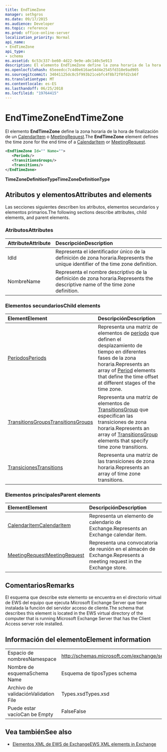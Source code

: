 ```yaml
---
title: EndTimeZone
manager: sethgros
ms.date: 09/17/2015
ms.audience: Developer
ms.topic: reference
ms.prod: office-online-server
localization_priority: Normal
api_name:
- EndTimeZone
api_type:
- schema
ms.assetid: 6c53c337-be60-4d22-9e9e-a0c140c5e913
description: El elemento EndTimeZone define la zona horaria de la hora de finalización de un CalendarItem o MeetingRequest.
ms.openlocfilehash: 65eeedcc7c4d0e616ae54d4e2545fd310e9ad905
ms.sourcegitcommit: 34041125dc8c5f993b21cebfc4f8b72f0fd2cb6f
ms.translationtype: MT
ms.contentlocale: es-ES
ms.lasthandoff: 06/25/2018
ms.locfileid: "19764415"
---
```

# <a name="endtimezone"></a><span data-ttu-id="e0b6d-103">EndTimeZone</span><span class="sxs-lookup"><span data-stu-id="e0b6d-103">EndTimeZone</span></span>

<span data-ttu-id="e0b6d-104">El elemento **EndTimeZone** define la zona horaria de la hora de finalización de un [CalendarItem](calendaritem.md) o [MeetingRequest](meetingrequest.md).</span><span class="sxs-lookup"><span data-stu-id="e0b6d-104">The **EndTimeZone** element defines the time zone for the end time of a [CalendarItem](calendaritem.md) or [MeetingRequest](meetingrequest.md).</span></span>
  
```xml
<EndTimeZone Id="" Name="">
   <Periods/>
   <TransitionsGroups/>
   <Transitions/>
</EndTimeZone>
```

 <span data-ttu-id="e0b6d-105">**TimeZoneDefinitionType**</span><span class="sxs-lookup"><span data-stu-id="e0b6d-105">**TimeZoneDefinitionType**</span></span>
## <a name="attributes-and-elements"></a><span data-ttu-id="e0b6d-106">Atributos y elementos</span><span class="sxs-lookup"><span data-stu-id="e0b6d-106">Attributes and elements</span></span>

<span data-ttu-id="e0b6d-107">Las secciones siguientes describen los atributos, elementos secundarios y elementos primarios.</span><span class="sxs-lookup"><span data-stu-id="e0b6d-107">The following sections describe attributes, child elements, and parent elements.</span></span>
  
### <a name="attributes"></a><span data-ttu-id="e0b6d-108">Atributos</span><span class="sxs-lookup"><span data-stu-id="e0b6d-108">Attributes</span></span>

|<span data-ttu-id="e0b6d-109">**Attribute**</span><span class="sxs-lookup"><span data-stu-id="e0b6d-109">**Attribute**</span></span>|<span data-ttu-id="e0b6d-110">**Descripción**</span><span class="sxs-lookup"><span data-stu-id="e0b6d-110">**Description**</span></span>|
|:-----|:-----|
|<span data-ttu-id="e0b6d-111">Id</span><span class="sxs-lookup"><span data-stu-id="e0b6d-111">Id</span></span>  <br/> |<span data-ttu-id="e0b6d-112">Representa el identificador único de la definición de zona horaria.</span><span class="sxs-lookup"><span data-stu-id="e0b6d-112">Represents the unique identifier of the time zone definition.</span></span>  <br/> |
|<span data-ttu-id="e0b6d-113">Nombre</span><span class="sxs-lookup"><span data-stu-id="e0b6d-113">Name</span></span>  <br/> |<span data-ttu-id="e0b6d-114">Representa el nombre descriptivo de la definición de zona horaria.</span><span class="sxs-lookup"><span data-stu-id="e0b6d-114">Represents the descriptive name of the time zone definition.</span></span>  <br/> |
   
### <a name="child-elements"></a><span data-ttu-id="e0b6d-115">Elementos secundarios</span><span class="sxs-lookup"><span data-stu-id="e0b6d-115">Child elements</span></span>

|<span data-ttu-id="e0b6d-116">**Element**</span><span class="sxs-lookup"><span data-stu-id="e0b6d-116">**Element**</span></span>|<span data-ttu-id="e0b6d-117">**Descripción**</span><span class="sxs-lookup"><span data-stu-id="e0b6d-117">**Description**</span></span>|
|:-----|:-----|
|[<span data-ttu-id="e0b6d-118">Períodos</span><span class="sxs-lookup"><span data-stu-id="e0b6d-118">Periods</span></span>](periods.md) <br/> |<span data-ttu-id="e0b6d-119">Representa una matriz de elementos de [período](period.md) que definen el desplazamiento de tiempo en diferentes fases de la zona horaria.</span><span class="sxs-lookup"><span data-stu-id="e0b6d-119">Represents an array of [Period](period.md) elements that define the time offset at different stages of the time zone.</span></span>  <br/> |
|[<span data-ttu-id="e0b6d-120">TransitionsGroups</span><span class="sxs-lookup"><span data-stu-id="e0b6d-120">TransitionsGroups</span></span>](transitionsgroups.md) <br/> |<span data-ttu-id="e0b6d-121">Representa una matriz de elementos de [TransitionsGroup](transitionsgroup.md) que especifican las transiciones de zona horaria.</span><span class="sxs-lookup"><span data-stu-id="e0b6d-121">Represents an array of [TransitionsGroup](transitionsgroup.md) elements that specify time zone transitions.</span></span>  <br/> |
|[<span data-ttu-id="e0b6d-122">Transiciones</span><span class="sxs-lookup"><span data-stu-id="e0b6d-122">Transitions</span></span>](transitions.md) <br/> |<span data-ttu-id="e0b6d-123">Representa una matriz de las transiciones de zona horaria.</span><span class="sxs-lookup"><span data-stu-id="e0b6d-123">Represents an array of time zone transitions.</span></span>  <br/> |
   
### <a name="parent-elements"></a><span data-ttu-id="e0b6d-124">Elementos principales</span><span class="sxs-lookup"><span data-stu-id="e0b6d-124">Parent elements</span></span>

|<span data-ttu-id="e0b6d-125">**Element**</span><span class="sxs-lookup"><span data-stu-id="e0b6d-125">**Element**</span></span>|<span data-ttu-id="e0b6d-126">**Descripción**</span><span class="sxs-lookup"><span data-stu-id="e0b6d-126">**Description**</span></span>|
|:-----|:-----|
|[<span data-ttu-id="e0b6d-127">CalendarItem</span><span class="sxs-lookup"><span data-stu-id="e0b6d-127">CalendarItem</span></span>](calendaritem.md) <br/> |<span data-ttu-id="e0b6d-128">Representa un elemento de calendario de Exchange.</span><span class="sxs-lookup"><span data-stu-id="e0b6d-128">Represents an Exchange calendar item.</span></span>  <br/> |
|[<span data-ttu-id="e0b6d-129">MeetingRequest</span><span class="sxs-lookup"><span data-stu-id="e0b6d-129">MeetingRequest</span></span>](meetingrequest.md) <br/> |<span data-ttu-id="e0b6d-130">Representa una convocatoria de reunión en el almacén de Exchange.</span><span class="sxs-lookup"><span data-stu-id="e0b6d-130">Represents a meeting request in the Exchange store.</span></span>  <br/> |
   
## <a name="remarks"></a><span data-ttu-id="e0b6d-131">Comentarios</span><span class="sxs-lookup"><span data-stu-id="e0b6d-131">Remarks</span></span>

<span data-ttu-id="e0b6d-132">El esquema que describe este elemento se encuentra en el directorio virtual de EWS del equipo que ejecuta Microsoft Exchange Server que tiene instalada la función del servidor acceso de cliente.</span><span class="sxs-lookup"><span data-stu-id="e0b6d-132">The schema that describes this element is located in the EWS virtual directory of the computer that is running Microsoft Exchange Server that has the Client Access server role installed.</span></span>
  
## <a name="element-information"></a><span data-ttu-id="e0b6d-133">Información del elemento</span><span class="sxs-lookup"><span data-stu-id="e0b6d-133">Element information</span></span>

|||
|:-----|:-----|
|<span data-ttu-id="e0b6d-134">Espacio de nombres</span><span class="sxs-lookup"><span data-stu-id="e0b6d-134">Namespace</span></span>  <br/> |http://schemas.microsoft.com/exchange/services/2006/types  <br/> |
|<span data-ttu-id="e0b6d-135">Nombre de esquema</span><span class="sxs-lookup"><span data-stu-id="e0b6d-135">Schema Name</span></span>  <br/> |<span data-ttu-id="e0b6d-136">Esquema de tipos</span><span class="sxs-lookup"><span data-stu-id="e0b6d-136">Types schema</span></span>  <br/> |
|<span data-ttu-id="e0b6d-137">Archivo de validación</span><span class="sxs-lookup"><span data-stu-id="e0b6d-137">Validation File</span></span>  <br/> |<span data-ttu-id="e0b6d-138">Types.xsd</span><span class="sxs-lookup"><span data-stu-id="e0b6d-138">Types.xsd</span></span>  <br/> |
|<span data-ttu-id="e0b6d-139">Puede estar vacío</span><span class="sxs-lookup"><span data-stu-id="e0b6d-139">Can be Empty</span></span>  <br/> |<span data-ttu-id="e0b6d-140">False</span><span class="sxs-lookup"><span data-stu-id="e0b6d-140">False</span></span>  <br/> |
   
## <a name="see-also"></a><span data-ttu-id="e0b6d-141">Vea también</span><span class="sxs-lookup"><span data-stu-id="e0b6d-141">See also</span></span>



- [<span data-ttu-id="e0b6d-142">Elementos XML de EWS de Exchange</span><span class="sxs-lookup"><span data-stu-id="e0b6d-142">EWS XML elements in Exchange</span></span>](ews-xml-elements-in-exchange.md)


